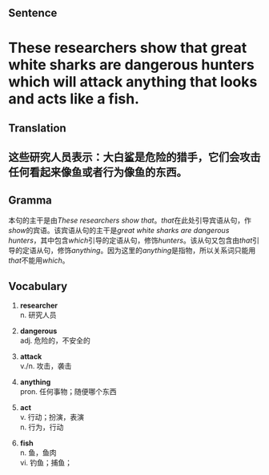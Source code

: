 ## Sentence

<h1>These researchers show that great white sharks are dangerous hunters which will attack anything that looks and acts like a fish.</h1>

## Translation

<h2>这些研究人员表示：大白鲨是危险的猎手，它们会攻击任何看起来像鱼或者行为像鱼的东西。</h2>

## Gramma     

本句的主干是由*These researchers show that*。*that*在此处引导宾语从句，作*show*的宾语。该宾语从句的主干是*great white sharks are dangerous hunters*，其中包含*which*引导的定语从句，修饰*hunters*。该从句又包含由*that*引导的定语从句，修饰*anything*。因为这里的*anything*是指物，所以关系词只能用*that*不能用*which*。     

## Vocabulary   

1. **researcher**     
n. 研究人员      

2. **dangerous**     
adj. 危险的，不安全的       

3. **attack**     
v./n. 攻击，袭击       

4. **anything**     
pron. 任何事物；随便哪个东西      

5. **act**      
v. 行动；扮演，表演       
n. 行为，行动       

6. **fish**        
n. 鱼，鱼肉       
vi. 钓鱼；捕鱼；      


